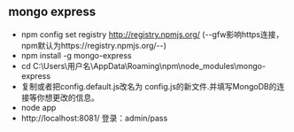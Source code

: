 ## mongo express
* npm config set registry http://registry.npmjs.org/ (--gfw影响https连接，npm默认为https://registry.npmjs.org/--)
* npm install -g mongo-express
* cd C:\Users\用户名\AppData\Roaming\npm\node_modules\mongo-express
* 复制或者把config.default.js改名为 config.js的新文件.并填写MongoDB的连接等你想更改的信息。
* node app
* http://localhost:8081/ 登录：admin/pass
